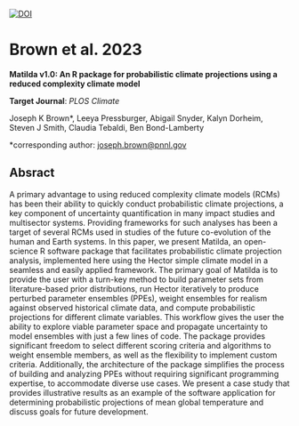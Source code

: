 <!-- badges: start -->

[![DOI](https://zenodo.org/badge/687235003.svg)](https://zenodo.org/badge/latestdoi/687235003)

<!-- badges: end -->

# Brown et al. 2023 

**Matilda v1.0: An R package for probabilistic climate projections using a reduced complexity climate model**

**Target Journal**: *PLOS Climate*

Joseph K Brown*, Leeya Pressburger, Abigail Snyder, Kalyn Dorheim, Steven J Smith, Claudia Tebaldi, Ben Bond-Lamberty

*corresponding author: [joseph.brown@pnnl.gov](joseph.brown@pnnl.gov)

## Absract

A primary advantage to using reduced complexity climate models (RCMs) has been their ability to quickly conduct probabilistic climate projections, a key component of uncertainty quantification in many impact studies and multisector systems. Providing frameworks for such analyses has been a target of several RCMs used in studies of the future co-evolution of the human and Earth systems. In this paper, we present Matilda, an open-science R software package that facilitates probabilistic climate projection analysis, implemented here using the Hector simple climate model in a seamless and easily applied framework. The primary goal of Matilda is to provide the user with a turn-key method to build parameter sets from literature-based prior distributions, run Hector iteratively to produce perturbed parameter ensembles (PPEs), weight ensembles for realism against observed historical climate data, and compute probabilistic projections for different climate variables. This workflow gives the user the ability to explore viable parameter space and propagate uncertainty to model ensembles with just a few lines of code. The package provides significant freedom to select different scoring criteria and algorithms to weight ensemble members, as well as the flexibility to implement custom criteria. Additionally, the architecture of the package simplifies the process of building and analyzing PPEs without requiring significant programming expertise, to accommodate diverse use cases. We present a case study that provides illustrative results as an example of the software application for determining probabilistic projections of mean global temperature and discuss goals for future development.


